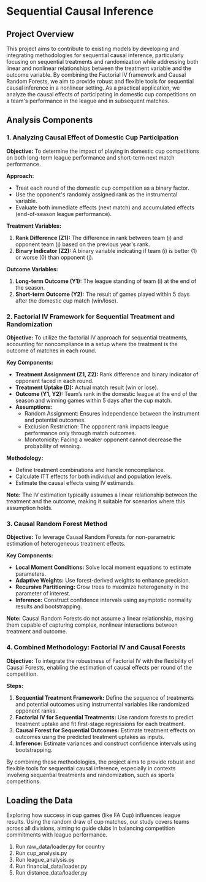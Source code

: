 # Sequential Causal Inference

## Project Overview

This project aims to contribute to existing models by developing and integrating methodologies for sequential causal inference, particularly focusing on sequential treatments and randomization while addressing both linear and nonlinear relationships between the treatment variable and the outcome variable. By combining the Factorial IV framework and Causal Random Forests, we aim to provide robust and flexible tools for sequential causal inference in a nonlinear setting. As a practical application, we analyze the causal effects of participating in domestic cup competitions on a team's performance in the league and in subsequent matches.


## Analysis Components

### 1. Analyzing Causal Effect of Domestic Cup Participation

**Objective:** 
To determine the impact of playing in domestic cup competitions on both long-term league performance and short-term next match performance.

**Approach:**
- Treat each round of the domestic cup competition as a binary factor.
- Use the opponent's randomly assigned rank as the instrumental variable.
- Evaluate both immediate effects (next match) and accumulated effects (end-of-season league performance).

**Treatment Variables:**
1. **Rank Difference (Z1):** The difference in rank between team \(i\) and opponent team \(j\) based on the previous year's rank.
2. **Binary Indicator (Z2):** A binary variable indicating if team \(i\) is better (1) or worse (0) than opponent \(j\).

**Outcome Variables:**
1. **Long-term Outcome (Y1):** The league standing of team \(i\) at the end of the season.
2. **Short-term Outcome (Y2):** The result of games played within 5 days after the domestic cup match (win/lose).

### 2. Factorial IV Framework for Sequential Treatment and Randomization

**Objective:**
To utilize the factorial IV approach for sequential treatments, accounting for noncompliance in a setup where the treatment is the outcome of matches in each round.

**Key Components:**
- **Treatment Assignment (Z1, Z2):** Rank difference and binary indicator of opponent faced in each round.
- **Treatment Uptake (D):** Actual match result (win or lose).
- **Outcome (Y1, Y2):** Team’s rank in the domestic league at the end of the season and winning games within 5 days after the cup match.
- **Assumptions:**
  - Random Assignment: Ensures independence between the instrument and potential outcomes.
  - Exclusion Restriction: The opponent rank impacts league performance only through match outcomes.
  - Monotonicity: Facing a weaker opponent cannot decrease the probability of winning.

**Methodology:**
- Define treatment combinations and handle noncompliance.
- Calculate ITT effects for both individual and population levels.
- Estimate the causal effects using IV estimands.

**Note:** The IV estimation typically assumes a linear relationship between the treatment and the outcome, making it suitable for scenarios where this assumption holds.

### 3. Causal Random Forest Method

**Objective:**
To leverage Causal Random Forests for non-parametric estimation of heterogeneous treatment effects.

**Key Components:**
- **Local Moment Conditions:** Solve local moment equations to estimate parameters.
- **Adaptive Weights:** Use forest-derived weights to enhance precision.
- **Recursive Partitioning:** Grow trees to maximize heterogeneity in the parameter of interest.
- **Inference:** Construct confidence intervals using asymptotic normality results and bootstrapping.

**Note:** Causal Random Forests do not assume a linear relationship, making them capable of capturing complex, nonlinear interactions between treatment and outcome.

### 4. Combined Methodology: Factorial IV and Causal Forests

**Objective:**
To integrate the robustness of Factorial IV with the flexibility of Causal Forests, enabling the estimation of causal effects per round of the competition.

**Steps:**
1. **Sequential Treatment Framework:** Define the sequence of treatments and potential outcomes using instrumental variables like randomized opponent ranks.
2. **Factorial IV for Sequential Treatments:** Use random forests to predict treatment uptake and fit first-stage regressions for each treatment.
3. **Causal Forest for Sequential Outcomes:** Estimate treatment effects on outcomes using the predicted treatment uptakes as inputs.
4. **Inference:** Estimate variances and construct confidence intervals using bootstrapping.

By combining these methodologies, the project aims to provide robust and flexible tools for sequential causal inference, especially in contexts involving sequential treatments and randomization, such as sports competitions.

## Loading the Data
Exploring how success in cup games (like FA Cup) influences league results. Using the random draw of cup matches, our study covers teams across all divisions, aiming to guide clubs in balancing competition commitments with league performance.

1. Run raw_data/loader.py for country
2. Run cup_analysis.py
3. Run league_analysis.py
4. Run financial_data/loader.py
5. Run distance_data/loader.py


